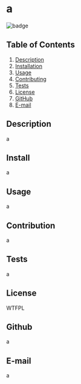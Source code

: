 
# a

![badge](https://img.shields.io/badge/license-WTFPL-brightgreen)</br>

## Table of Contents
1. [Description](#Description)
2. [Installation](#Install)
3. [Usage](#Usage)
4. [Contributing](#Contribution)
5. [Tests](#Tests)
6. [License](#License)
7. [GitHub](#Github)
8. [E-mail](#E-mail)

## Description
a

## Install
a

## Usage
a

## Contribution
a

## Tests
a

## License
WTFPL

## Github
a

## E-mail
a